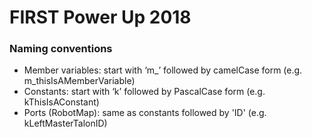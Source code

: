 # FIRST Power Up 2018

### Naming conventions
- Member variables: start with ‘m_’ followed by camelCase form (e.g. m_thisIsAMemberVariable)
- Constants: start with ‘k’ followed by PascalCase form (e.g. kThisIsAConstant)
- Ports (RobotMap): same as constants followed by 'ID' (e.g. kLeftMasterTalonID)
